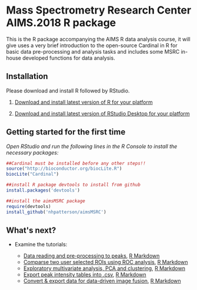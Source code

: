 # Mass Spectrometry Research Center AIMS.2018 R package

This is the R package accompanying the AIMS R data analysis course, it will give uses a very brief introduction to the open-source Cardinal in R for basic data pre-processing and analysis tasks and includes some MSRC in-house developed functions for data analysis.

## Installation

Please download and install R followed by RStudio.

1. [Download and install latest version of R for your platform](https://mirrors.nics.utk.edu/cran/)

2. [Download and install latest version of RStudio Desktop for your platform](https://www.rstudio.com/products/rstudio/download/)



## Getting started for the first time
*Open RStudio and run the following lines in the R Console to install the necessary packages:*

```r
##Cardinal must be installed before any other steps!!
source("http://bioconductor.org/biocLite.R")
biocLite("Cardinal")

##install R package devtools to install from github
install.packages('devtools')

##install the aimsMSRC package
require(devtools)
install_github('nhpatterson/aimsMSRC')
```

## What's next?

* Examine the tutorials:
 
    * [Data reading and pre-processing to peaks](https://htmlpreview.github.io/?https://github.com/NHPatterson/aimsMSRC/blob/master/markdown/aimsMSRC_data_prepro.html),  [R Markdown](https://github.com/NHPatterson/aimsMSRC/blob/master/markdown/aimsMSRC_data_prepro.Rmd)
    * [Comparse two user selected ROIs using ROC analysis](https://htmlpreview.github.io/?https://github.com/NHPatterson/aimsMSRC/blob/master/markdown/aimsMSRC_ROI_comparison.html),  [R Markdown](https://github.com/NHPatterson/aimsMSRC/blob/master/markdown/aimsMSRC_ROI_comparison.Rmd)
    * [Exploratory multivariate analysis, PCA and clustering](https://htmlpreview.github.io/?https://github.com/NHPatterson/aimsMSRC/blob/master/markdown/aimsMSRC_multivariate.html),  [R Markdown](https://github.com/NHPatterson/aimsMSRC/blob/master/markdown/aimsMSRC_multivariate.Rmd)
    * [Export peak intensity tables into .csv](https://htmlpreview.github.io/?https://github.com/NHPatterson/aimsMSRC/blob/master/markdown/aimsMSRC_exporting_data.html),  [R Markdown](https://github.com/NHPatterson/aimsMSRC/blob/master/markdown/aimsMSRC_exporting_data.Rmd)
    * [Convert & export data for data-driven image fusion](https://htmlpreview.github.io/?https://github.com/NHPatterson/aimsMSRC/blob/master/markdown/aimsMSRC_fusion_example.html),  [R Markdown](https://github.com/NHPatterson/aimsMSRC/blob/master/markdown/aimsMSRC_fusion_example.Rmd)


